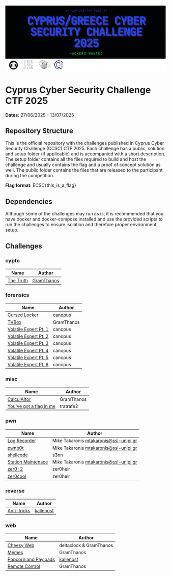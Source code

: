 ![CCSC CTF 2025](_assets/ccsc_2025_banner.png)
# Cyprus Cyber Security Challenge CTF 2025

**Dates:** 27/06/2025 - 13/07/2025

## Repository Structure

This is the official repository with the challenges published in Cyprus Cyber Security Challenge (CCSC) CTF 2025. Each challenge has a public, solution and setup folder (if applicable) and is accompanied with a short description. The setup folder contains all the files required to build and host the challenge and usually contains the flag and a proof of concept solution as well. The public folder contains the files that are released to the participant during the competition.

**Flag format**: ECSC{this_is_a_flag}

## Dependencies

Although some of the challenges may run as is, it is recommended that you have docker and docker-compose installed and use the provided scripts to run the challenges to ensure isolation and therefore proper environment setup.

## Challenges


### cypto

| Name | Author |
| ---- | ------ |
| [The Truth](./crypto/the-truth) | [GramThanos](https://github.com/GramThanos) |



### forensics

| Name | Author |
| ---- | ------ |
| [Cursed Locker](./forensics/cursed-locker) | canopus |
| [TVBox](./forensics/tvbox) | GramThanos |
| [Volatile Expert Pt. 1](./forensics/volatile-expert-pt-1) | canopus |
| [Volatile Expert Pt. 2](./forensics/volatile-expert-pt-2) | canopus |
| [Volatile Expert Pt. 3](./forensics/volatile-expert-pt-3) | canopus |
| [Volatile Expert Pt. 4](./forensics/volatile-expert-pt-4) | canopus |
| [Volatile Expert Pt. 5](./forensics/volatile-expert-pt-5) | canopus |
| [Volatile Expert Pt. 6](./forensics/volatile-expert-pt-6) | canopus |



### misc

| Name | Author |
| ---- | ------ |
| [CalculAItor](./misc/calculaitor) | GramThanos |
| [You've got a flag in me](./misc/you-ve-got-a-flag-in-me) | tratrafe2 |



### pwn

| Name | Author |
| ---- | ------ |
| [Log Recorder](./pwn/log-recorder) | Mike Takaronis <mtakaronis@ssl-unipi.gr> |
| [pwnb0t](./pwn/pwnb0t) | Mike Takaronis <mtakaronis@ssl-unipi.gr> |
| [shellcode](./pwn/shellcode) | s3nn |
| [Station Maintenace](./pwn/station-maintance) | Mike Takaronis <mtakaronis@ssl-unipi.gr> |
| [zer0-2](./pwn/zer0-2) | zer0heir |
| [zer0cool](./pwn/zer0cool) | zer0heir |



### reverse

| Name | Author |
| ---- | ------ |
| [Anti-tricks](./reverse/anti-tricks) | [kallenosf](https://github.com/kallenosf) |



### web

| Name | Author |
| ---- | ------ |
| [Cheesy Web](./web/cheesy-web) | deltaclock & GramThanos |
| [Memes](./web/memes) | GramThanos |
| [Popcorn and Payloads](./web/popcorn) | [kallenosf](https://github.com/kallenosf) |
| [Remote Control](./web/remote-control) | GramThanos |


